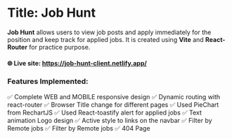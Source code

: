# Title: Job Hunt
**Job Hunt** allows users to view job posts and apply immediately for the position and keep track for applied jobs. It is created using **Vite** and **React-Router** for practice purpose. 


#### 🌐 Live site: https://job-hunt-client.netlify.app/


### Features Implemented: 

✅ Complete WEB and MOBILE responsive design
✅ Dynamic routing with react-router
✅ Browser Title change for different pages
✅ Used PieChart from RechartJS
✅ Used React-toastify alert for applied jobs
✅ Text animation Logo design
✅ Active style to links on the navbar
✅ Filter by Remote jobs
✅ Filter by Remote jobs
✅ 404 Page 